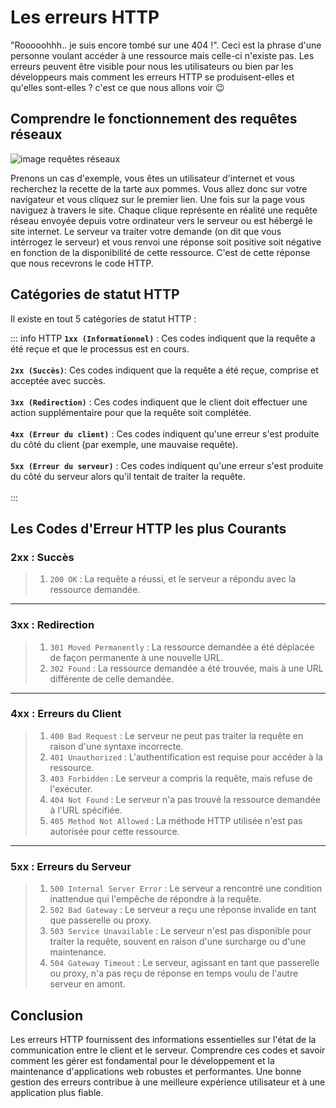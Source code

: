 # Les erreurs HTTP

"Rooooohhh.. je suis encore tombé sur une 404 !". Ceci est la phrase d'une personne voulant accéder à une ressource mais celle-ci n'existe pas. Les erreurs peuvent être visible pour nous les utilisateurs ou bien par les développeurs mais comment les erreurs HTTP se produisent-elles et qu'elles sont-elles ? c'est ce que nous allons voir 😉

## Comprendre le fonctionnement des requêtes réseaux

<img src="https://media.discordapp.net/attachments/1035253366995030166/1273698160258060432/erreurHTTP.png?ex=66c18999&is=66c03819&hm=628f27936e0d8078202745d6041a22e76d8c370cf50dc673ade403c0604b212e&=&format=webp&quality=lossless&width=537&height=408" alt="image requêtes réseaux">

Prenons un cas d'exemple, vous êtes un utilisateur d'internet et vous recherchez la recette de la tarte aux pommes. Vous allez donc sur votre navigateur et vous cliquez sur le premier lien. Une fois sur la page vous naviguez à travers le site. Chaque clique représente en réalité une requête réseau envoyée depuis votre ordinateur vers le serveur ou est hébergé le site internet. Le serveur va traiter votre demande (on dit que vous intérrogez le serveur) et vous renvoi une réponse soit positive soit négative en fonction de la disponibilité de cette ressource. C'est de cette réponse que nous recevrons le code HTTP.

## Catégories de statut HTTP

Il existe en tout 5 catégories de statut HTTP :

::: info HTTP
**`1xx (Informationnel)`** : Ces codes indiquent que la requête a été reçue et que le processus est en cours. <br><br>
**`2xx (Succès)`**: Ces codes indiquent que la requête a été reçue, comprise et acceptée avec succès.<br><br>
**`3xx (Redirection)`** : Ces codes indiquent que le client doit effectuer une action supplémentaire pour que la requête soit complétée.<br><br>
**`4xx (Erreur du client)`** : Ces codes indiquent qu'une erreur s'est produite du côté du client (par exemple, une mauvaise requête).<br><br>
**`5xx (Erreur du serveur)`** :  Ces codes indiquent qu'une erreur s'est produite du côté du serveur alors qu'il tentait de traiter la requête.<br><br>
:::

## Les Codes d'Erreur HTTP les plus Courants
### 2xx : Succès
>1. `200 OK` : La requête a réussi, et le serveur a répondu avec la ressource demandée.

---
### 3xx : Redirection
>1. `301 Moved Permanently` : La ressource demandée a été déplacée de façon permanente à une nouvelle URL.
>2. `302 Found` : La ressource demandée a été trouvée, mais à une URL différente de celle demandée.

---
### 4xx : Erreurs du Client
>1. `400 Bad Request` : Le serveur ne peut pas traiter la requête en raison d'une syntaxe incorrecte.
>2. `401 Unauthorized` : L'authentification est requise pour accéder à la ressource.
>3. `403 Forbidden` : Le serveur a compris la requête, mais refuse de l'exécuter.
>4. `404 Not Found` : Le serveur n'a pas trouvé la ressource demandée à l'URL spécifiée.
>5. `405 Method Not Allowed` : La méthode HTTP utilisée n'est pas autorisée pour cette ressource.

---
### 5xx : Erreurs du Serveur
>1. `500 Internal Server Error` : Le serveur a rencontré une condition inattendue qui l'empêche de répondre à la requête.
>2. `502 Bad Gateway` : Le serveur a reçu une réponse invalide en tant que passerelle ou proxy.
>3. `503 Service Unavailable` : Le serveur n'est pas disponible pour traiter la requête, souvent en raison d'une surcharge ou d'une maintenance.
>4. `504 Gateway Timeout` : Le serveur, agissant en tant que passerelle ou proxy, n'a pas reçu de réponse en temps voulu de l'autre serveur en amont.

## Conclusion
Les erreurs HTTP fournissent des informations essentielles sur l'état de la communication entre le client et le serveur. Comprendre ces codes et savoir comment les gérer est fondamental pour le développement et la maintenance d'applications web robustes et performantes. Une bonne gestion des erreurs contribue à une meilleure expérience utilisateur et à une application plus fiable.